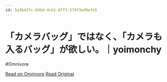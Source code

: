 ```yaml
---
id: 5a3b42fc-84bd-4cb1-87f3-5f9f3ed9efe5
---
```


# 「カメラバッグ」ではなく、「カメラも入るバッグ」が欲しい。｜yoimonchy
#Omnivore

[Read on Omnivore](https://omnivore.app/me/yoimonchy-1910f715bd0)
[Read Original](https://note.com/yoimonchy/n/n15bc090f7148)


